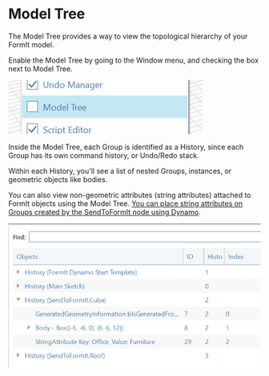 # Model Tree

The Model Tree provides a way to view the topological hierarchy of your FormIt model.

Enable the Model Tree by going to the Window menu, and checking the box next to Model Tree.

![](../.gitbook/assets/model-tree-menu.png)

Inside the Model Tree, each Group is identified as a History, since each Group has its own command history, or Undo/Redo stack.

Within each History, you'll see a list of nested Groups, instances, or geometric objects like bodies.

You can also view non-geometric attributes (string attributes) attached to FormIt objects using the Model Tree. [You can place string attributes on Groups created by the SendToFormIt node using Dynamo](https://formit.autodesk.com/page/formit-dynamo#dynamo-formit-nodes).

![](../.gitbook/assets/model-tree-attribute.png)
